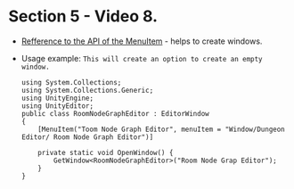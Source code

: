 # Section 5 - Video 8.

- [Refference to the API of the MenuItem](https://docs.unity3d.com/ScriptReference/MenuItem.html) - helps to create windows.

- Usage example:
`This will create an option to create an empty window.`
    ```
    using System.Collections;
    using System.Collections.Generic;
    using UnityEngine;
    using UnityEditor;
    public class RoomNodeGraphEditor : EditorWindow
    {
        [MenuItem("Toom Node Graph Editor", menuItem = "Window/Dungeon Editor/ Room Node Graph Editor")]

        private static void OpenWindow() {
            GetWindow<RoomNodeGraphEditor>("Room Node Grap Editor");
        }
    }
    ```
    